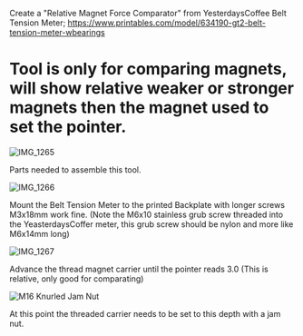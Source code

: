 Create a "Relative Magnet Force Comparator" from YesterdaysCoffee Belt Tension Meter;
https://www.printables.com/model/634190-gt2-belt-tension-meter-wbearings

# Tool is only for comparing magnets, will show relative weaker or stronger magnets then the magnet used to set the pointer.

![IMG_1265](https://github.com/user-attachments/assets/74fbae29-5514-4c62-a287-c1178246443d)

Parts needed to assemble this tool.

![IMG_1266](https://github.com/user-attachments/assets/fe9f9a62-2401-4587-af1d-325ef5402322)

Mount the Belt Tension Meter to the printed Backplate with longer screws M3x18mm work fine. (Note the M6x10 stainless grub screw threaded into the YeasterdaysCoffer meter, this grub screw should be nylon and more like M6x14mm long)

![IMG_1267](https://github.com/user-attachments/assets/917c4582-7395-45e2-8fe8-983bb76fda4a)

Advance the thread magnet carrier until the pointer reads 3.0 (This is relative, only good for comparating) 

![M16 Knurled Jam Nut](https://github.com/user-attachments/assets/1201b94d-9c8f-4013-93c2-10ca0abee817)

At this point the threaded carrier needs to be set to this depth with a jam nut.


